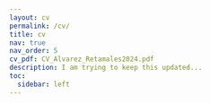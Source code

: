 ```yaml
---
layout: cv
permalink: /cv/
title: cv
nav: true
nav_order: 5
cv_pdf: CV_Alvarez_Retamales2024.pdf
description: I am trying to keep this updated...
toc:
  sidebar: left
---
```

